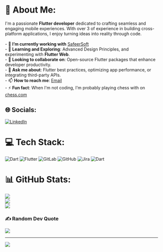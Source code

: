 # 💫 About Me:
I'm a passionate **Flutter developer** dedicated to crafting seamless and engaging mobile experiences. With over 3 of experience in building cross-platform applications, I enjoy turning ideas into reality through code.<br><br>- 🔭 **I’m currently working with** [SafeerSoft](linkto:https://safeersoft.com/)<br>- 🌱 **Learning and Exploring**: Advanced Design Principles, and experimenting with **Flutter Web**.<br>- 👯 **Looking to collaborate on**: Open-source Flutter packages that enhance developer productivity.<br>- 💬 **Ask me about**: Flutter best practices, optimizing app performance, or integrating third-party APIs.<br>- 📫 **How to reach me**: [Email](mailto:DevMohammadSalameh@gmail.com) <br>- ⚡ **Fun fact**: When I'm not coding, I'm probably playing chess with on [chess.com](linkto:https://www.chess.com/member/devmadness) <br>


## 🌐 Socials:
[![LinkedIn](https://img.shields.io/badge/LinkedIn-%230077B5.svg?logo=linkedin&logoColor=white)](https://linkedin.com/in/https://www.linkedin.com/in/mohammadasalameh/) 

# 💻 Tech Stack:
![Dart](https://img.shields.io/badge/dart-%230175C2.svg?style=for-the-badge&logo=dart&logoColor=white) ![Flutter](https://img.shields.io/badge/Flutter-%2302569B.svg?style=for-the-badge&logo=Flutter&logoColor=white) ![GitLab](https://img.shields.io/badge/gitlab-%23181717.svg?style=for-the-badge&logo=gitlab&logoColor=white) ![GitHub](https://img.shields.io/badge/github-%23121011.svg?style=for-the-badge&logo=github&logoColor=white) ![Jira](https://img.shields.io/badge/jira-%230A0FFF.svg?style=for-the-badge&logo=jira&logoColor=white) ![Dart](https://img.shields.io/badge/dart-%230175C2.svg?style=for-the-badge&logo=dart&logoColor=white)
# 📊 GitHub Stats:
![](https://github-readme-stats.vercel.app/api?username=DevMohammadSalameh&theme=dark&hide_border=false&include_all_commits=true&count_private=true)<br/>
![](https://github-readme-streak-stats.herokuapp.com/?user=DevMohammadSalameh&theme=dark&hide_border=false)<br/>
![](https://github-readme-stats.vercel.app/api/top-langs/?username=DevMohammadSalameh&theme=dark&hide_border=false&include_all_commits=true&count_private=true&layout=compact)

### ✍️ Random Dev Quote
![](https://quotes-github-readme.vercel.app/api?type=horizontal&theme=radical)

---
[![](https://visitcount.itsvg.in/api?id=DevMohammadSalameh&icon=0&color=0)](https://visitcount.itsvg.in)

<!-- Proudly created with GPRM ( https://gprm.itsvg.in ) --> 
